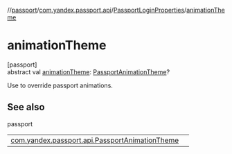 //[passport](../../../index.md)/[com.yandex.passport.api](../index.md)/[PassportLoginProperties](index.md)/[animationTheme](animation-theme.md)

# animationTheme

[passport]\
abstract val [animationTheme](animation-theme.md): [PassportAnimationTheme](../-passport-animation-theme/index.md)?

Use to override passport animations.

## See also

passport

| | |
|---|---|
| [com.yandex.passport.api.PassportAnimationTheme](../-passport-animation-theme/index.md) |  |
